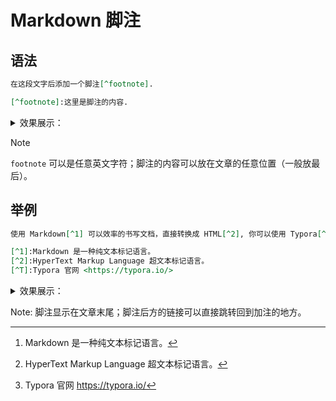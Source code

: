 # Markdown 脚注

## 语法

```markdown
在这段文字后添加一个脚注[^footnote].

[^footnote]:这里是脚注的内容.
```

<details> <summary>效果展示：</summary>

在这段文字后添加一个脚注[^footnote].

</details>

> [!NOTE]
> `footnote` 可以是任意英文字符；脚注的内容可以放在文章的任意位置（一般放最后）。

## 举例

```Markdown
使用 Markdown[^1] 可以效率的书写文档，直接转换成 HTML[^2], 你可以使用 Typora[^T] 软件。

[^1]:Markdown 是一种纯文本标记语言。
[^2]:HyperText Markup Language 超文本标记语言。
[^T]:Typora 官网 <https://typora.io/>
```

<details> <summary>效果展示：</summary>

使用 Markdown[^1] 可以效率的书写文档，直接转换成 HTML[^2]，你可以使用 Typora[^T] 软件。

[^1]:Markdown 是一种纯文本标记语言。
[^2]:HyperText Markup Language 超文本标记语言。
[^T]:Typora 官网 <https://typora.io/>

</details>

Note: 脚注显示在文章末尾；脚注后方的链接可以直接跳转回到加注的地方。
